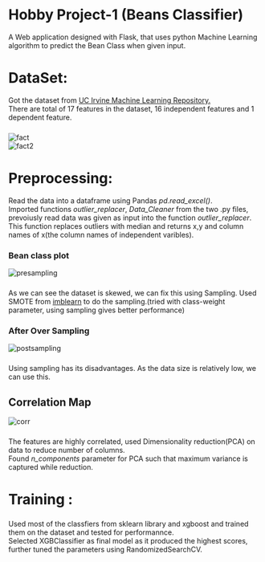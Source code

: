 # Hobby Project-1 (Beans Classifier)
A Web application designed with Flask, that uses python Machine Learning algorithm to predict the Bean Class when given input.<br>
# DataSet:
Got the dataset from <a href="https://archive.ics.uci.edu/dataset/602/dry+bean+dataset">UC Irvine Machine Learning Repository.</a><br>
There are total of 17 features in the dataset, 16 independent features and 1 dependent feature.
###
![fact](https://github.com/user-attachments/assets/20524d42-e552-4dc8-bb3c-142cdcb295ce)<br>
![fact2](https://github.com/user-attachments/assets/b9650306-26f4-43b4-844b-d09fd9d82fe9)
# Preprocessing:
Read the data into a dataframe using Pandas *pd.read_excel()*.<br>
Imported functions *outlier_replacer*, *Data_Cleaner*  from the two .py files, prevoiusly read data was given as input into the function *outlier_replacer*.
This function replaces outliers with median and returns x,y and column names of x(the column names of independent varibles).<br>
### Bean class plot
![presampling](https://github.com/user-attachments/assets/9c6118a4-1767-4fec-ac03-2c3e0ae858c5)
###
As we can see the dataset is skewed, we can fix this using Sampling. Used SMOTE from <a href="https://imbalanced-learn.org/stable/references/generated/imblearn.over_sampling.SMOTE.html">imblearn</a> to do the sampling.(tried with class-weight parameter, using sampling gives better performance)<br>
### After Over Sampling
![postsampling](https://github.com/user-attachments/assets/dfcee6ac-0da3-4503-992c-97cf3c051fd2)
###
Using sampling has its disadvantages. As the data size is relatively low, we can use this.

## Correlation Map
![corr](https://github.com/user-attachments/assets/c46dc77c-1d22-4256-9433-07e22c3232bb)
###
The features are highly correlated, used Dimensionality reduction(PCA) on data to reduce number of columns.<br>
Found *n_components* parameter for PCA such that maximum variance is captured while reduction.
# Training :
###
Used most of the classfiers from sklearn library and xgboost and trained them on the dataset and tested for performannce.<br>
Selected XGBClassifier as final model as it produced the highest scores, further tuned the parameters using RandomizedSearchCV.
